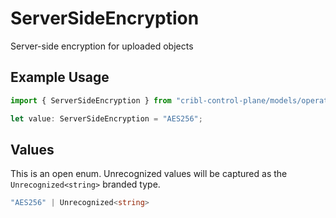 # ServerSideEncryption

Server-side encryption for uploaded objects

## Example Usage

```typescript
import { ServerSideEncryption } from "cribl-control-plane/models/operations";

let value: ServerSideEncryption = "AES256";
```

## Values

This is an open enum. Unrecognized values will be captured as the `Unrecognized<string>` branded type.

```typescript
"AES256" | Unrecognized<string>
```